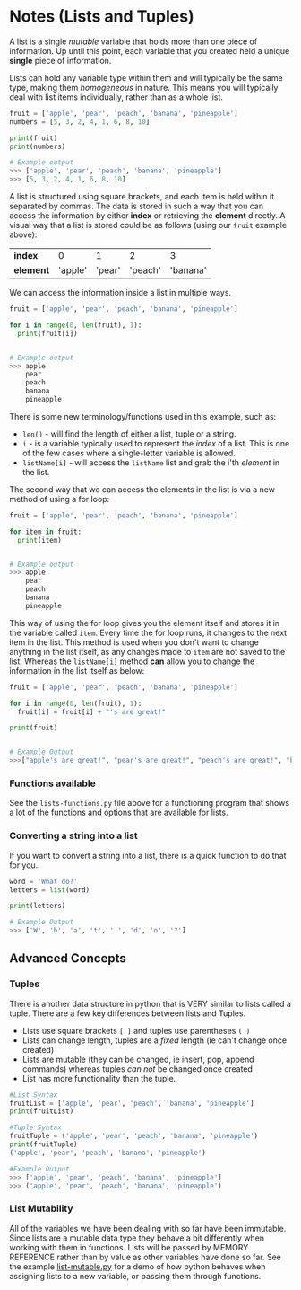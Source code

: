 # Notes (Lists and Tuples)

A list is a single *mutable* variable that holds more than one piece of information.  Up until this point, each variable that you created held a unique **single** piece of information.

Lists can hold any variable type within them and will typically be the same type, making them _homogeneous_ in nature.  This means you will typically deal with list items individually, rather than as a whole list.

```python
fruit = ['apple', 'pear', 'peach', 'banana', 'pineapple']
numbers = [5, 3, 2, 4, 1, 6, 8, 10]

print(fruit)
print(numbers)

# Example output
>>> ['apple', 'pear', 'peach', 'banana', 'pineapple']
>>> [5, 3, 2, 4, 1, 6, 8, 10]
```

A list is structured using square brackets, and each item is held within it separated by commas.  The data is stored in such a way that you can access the information by either **index** or  retrieving the **element** directly.  A visual way that a list is stored could be as follows (using our ```fruit``` example above):

| | | | | |
|-|-|-|-|-|
| **index** | 0 | 1 | 2 | 3 | 4 |
| **element** | 'apple' | 'pear' | 'peach' | 'banana' | 'pineapple' |   




We can access the information inside a list in multiple ways.

```python
fruit = ['apple', 'pear', 'peach', 'banana', 'pineapple']

for i in range(0, len(fruit), 1):
  print(fruit[i])


# Example output
>>> apple
    pear
    peach
    banana
    pineapple
```

There is some new terminology/functions used in this example, such as:
* ```len()``` - will find the length of either a list, tuple or a string.
* ```i``` - is a variable typically used to represent the _index_ of a list.  This is one of the few cases where a single-letter variable is allowed.
* ```listName[i]``` - will access the ```listName``` list and grab the i'th _element_ in the list.

The second way that we can access the elements in the list is via a new method of using a for loop:

```python
fruit = ['apple', 'pear', 'peach', 'banana', 'pineapple']

for item in fruit:
  print(item)


# Example output
>>> apple
    pear
    peach
    banana
    pineapple
```

This way of using the for loop gives you the element itself and stores it in the variable called ```item```.  Every time the for loop runs, it changes to the next item in the list.  This method is used when you don't want to change anything in the list itself, as any changes made to ```item``` are not saved to the list.  Whereas the ```listName[i]``` method **can** allow you to change the information in the list itself as below:

```python
fruit = ['apple', 'pear', 'peach', 'banana', 'pineapple']

for i in range(0, len(fruit), 1):
  fruit[i] = fruit[i] + "'s are great!"

print(fruit)


# Example Output
>>>["apple's are great!", "pear's are great!", "peach's are great!", "banana's are great!", "pineapple's are great!"]
```

### Functions available

See the ```lists-functions.py``` file above for a functioning program that shows a lot of the functions and options that are available for lists.

### Converting a string into a list

If you want to convert a string into a list, there is a quick function to do that for you.

```python
word = 'What do?'
letters = list(word)

print(letters)

# Example Output
>>> ['W', 'h', 'a', 't', ' ', 'd', 'o', '?']


```


## Advanced Concepts
### Tuples
There is another data structure in python that is VERY similar to lists called a tuple.  There are a few key differences between lists and Tuples.
- Lists use square brackets ```[ ]``` and tuples use parentheses ```( )```
- Lists can change length, tuples are a *fixed* length (ie can't change once created)
- Lists are mutable (they can be changed, ie insert, pop, append commands) whereas tuples *can not* be changed once created
- List has more functionality than the tuple.
```python
#List Syntax
fruitList = ['apple', 'pear', 'peach', 'banana', 'pineapple']
print(fruitList)

#Tuple Syntax
fruitTuple = ('apple', 'pear', 'peach', 'banana', 'pineapple')
print(fruitTuple)
('apple', 'pear', 'peach', 'banana', 'pineapple')

#Example Output
>>> ['apple', 'pear', 'peach', 'banana', 'pineapple']
>>> ('apple', 'pear', 'peach', 'banana', 'pineapple')
```

### List Mutability
All of the variables we have been dealing with so far have been immutable.  Since lists are a mutable data type they behave a bit differently when working with them in functions.  Lists will be passed by MEMORY REFERENCE rather than by value as other variables have done so far.  See the example [list-mutable.py](list-mutable.py) for a demo of how python behaves when assigning lists to a new variable, or passing them through functions.

<!--
### Lists of lists
note to be added for future year...?
-->
